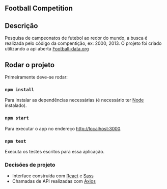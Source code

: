 ## Football Competition

## Descrição

Pesquisa de campeonatos de futebol ao redor do mundo, a busca é realizada pelo código da compentição, ex:
2000, 2013.
O projeto foi criado utilizando a api aberta [Football-data.org](https://www.football-data.org/)

## Rodar o projeto

Primeiramente deve-se rodar:

### `npm install`

Para instalar as dependências necessárias (é necessário ter [Node](https://nodejs.org/en/) instalado).

### `npm start`

Para executar o app no endereço [http://localhost:3000](http://localhost:3000).

### `npm test`

Executa os testes escritos para essa aplicação.

### Decisões de projeto

- Interface construída com [React](https://reactjs.org/) e [Sass](https://sass-lang.com/)
- Chamadas de API realizadas com [Axios](https://github.com/axios/axios)
